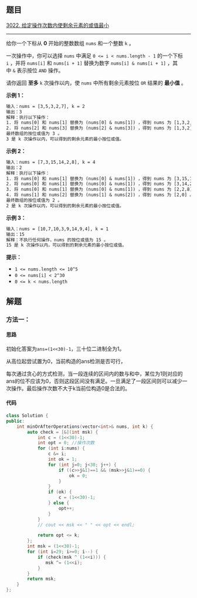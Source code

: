 ## 题目

[3022. 给定操作次数内使剩余元素的或值最小](https://leetcode.cn/problems/minimize-or-of-remaining-elements-using-operations/)

---

给你一个下标从 **0** 开始的整数数组 `nums` 和一个整数 `k` 。

一次操作中，你可以选择 `nums` 中满足 `0 <= i < nums.length - 1` 的一个下标 `i` ，并将 `nums[i]` 和 `nums[i + 1]` 替换为数字 `nums[i] & nums[i + 1]` ，其中 `&` 表示按位 `AND` 操作。

请你返回 **至多** `k` 次操作以内，使 `nums` 中所有剩余元素按位 `OR` 结果的 **最小值** 。

  

**示例 1：**

```txt
输入：nums = [3,5,3,2,7], k = 2
输出：3
解释：执行以下操作：
1. 将 nums[0] 和 nums[1] 替换为 (nums[0] & nums[1]) ，得到 nums 为 [1,3,2,7] 。
2. 将 nums[2] 和 nums[3] 替换为 (nums[2] & nums[3]) ，得到 nums 为 [1,3,2] 。
最终数组的按位或值为 3 。
3 是 k 次操作以内，可以得到的剩余元素的最小按位或值。
```

**示例 2：**

```txt
输入：nums = [7,3,15,14,2,8], k = 4
输出：2
解释：执行以下操作：
1. 将 nums[0] 和 nums[1] 替换为 (nums[0] & nums[1]) ，得到 nums 为 [3,15,14,2,8] 。
2. 将 nums[0] 和 nums[1] 替换为 (nums[0] & nums[1]) ，得到 nums 为 [3,14,2,8] 。
3. 将 nums[0] 和 nums[1] 替换为 (nums[0] & nums[1]) ，得到 nums 为 [2,2,8] 。
4. 将 nums[1] 和 nums[2] 替换为 (nums[1] & nums[2]) ，得到 nums 为 [2,0] 。
最终数组的按位或值为 2 。
2 是 k 次操作以内，可以得到的剩余元素的最小按位或值。
```

**示例 3：**

```txt
输入：nums = [10,7,10,3,9,14,9,4], k = 1
输出：15
解释：不执行任何操作，nums 的按位或值为 15 。
15 是 k 次操作以内，可以得到的剩余元素的最小按位或值。
```
  

**提示：**

-   `1 <= nums.length <= 10^5`
-   `0 <= nums[i] < 2^30`
-   `0 <= k < nums.length`

  

## 解题

### 方法一：

#### 思路

初始化答案为`ans=(1<<30)-1`，三十位二进制全为1。

从高位起尝试置为0，当前构造的ans检测是否可行，

每次通过贪心的方式检测，当一段连续的区间内的数与和中，某位为1则对应的ans的位不应该为0，否则这段区间没有满足。一旦满足了一段区间则可以减少一次操作。最后操作次数不大于k当前位构造0是合法的。

#### 代码

```C++
class Solution {
public:
    int minOrAfterOperations(vector<int>& nums, int k) {
    	auto check = [&](int msk) {
            int c = (1<<30)-1;
            int opt = 0; //操作次数
            for (int i:nums) {
                c &= i;
            	int ok = 1;
                for (int j=0; j<30; j++) {
                    if ((c>>j&1)==1 && (msk>>j&1)==0) {
                        ok = 0;
                    }
                }
				if (ok) {
                    c = (1<<30)-1;
                } else {
                	opt++;
                }
            }
			// cout << msk << " " << opt << endl;

			return opt <= k;
        };
        int msk = (1<<30)-1;
        for (int i=29; i>=0; i--) {
			if (check(msk ^ (1<<i))) {
               msk ^= (1<<i);
            }
        }
        return msk;
    }
};
```
